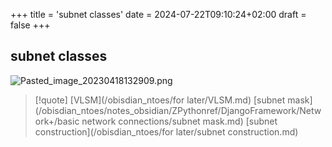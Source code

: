 +++
title = 'subnet classes'
date = 2024-07-22T09:10:24+02:00
draft = false
+++

## subnet classes 
![Pasted_image_20230418132909.png](/Notes/Pasted_image_20230418132909.png)

>[!quote] [VLSM](/obisdian_ntoes/for later/VLSM.md) [subnet mask](/obisdian_ntoes/notes_obsidian/ZPythonref/DjangoFramework/Network+/basic network connections/subnet mask.md) [subnet construction](/obisdian_ntoes/for later/subnet construction.md)